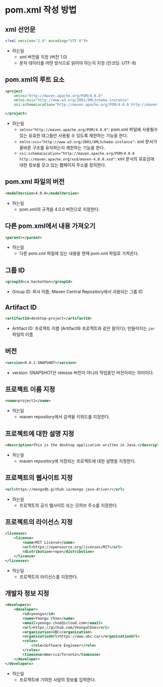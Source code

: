 # pom.xml 작성 방법

## xml 선언문
```xml
<?xml version="1.0" encoding="UTF-8"?>
```
- 하는일
    - xml 버전을 지정 (버전 1.0)
    - 문자 데이터를 어떤 방식으로 읽어야 하는지 지정 (인코딩: UTF-8)

## pom.xml의 루트 요소
```xml
<project
    xmlns="http://maven.apache.org/POM/4.0.0"
    xmlns:xsi="http://www.w3.org/2001/XMLSchema-instance"
    xsi:schemaLocation="http://maven.apache.org/POM/4.0.0 http://maven.apache.org/xsd/maven-4.0.0.xsd">

</project>
```
- 하는일
    - `xmlns="http://maven.apache.org/POM/4.0.0"`: pom.xml 파일에 사용될수 있는 유효한 태그들만 사용될 수 있도록 제한하는 기능을 한다.
    - `xmlns:xsi="http://www.w3.org/2001/XMLSchema-instance"`: xml 문서가 올바른 구조를 유지하는지 제한하는 기능을 한다.
    - `xsi:schemaLocation="http://maven.apache.org/POM/4.0.0 http://maven.apache.org/xsd/maven-4.0.0.xsd"`: xml 문서의 유효성에 대한 정보를 갖고 있는 웹페이지 주소를 정의한다.

## pom.xml 파일의 버전
```xml
<modelVersion>4.0.0</modelVersion>
```
- 하는일
    - pom.xml의 규격을 4.0.0 버전으로 지정한다.

## 다른 pom.xml에서 내용 가져오기
```xml
<parent></parent>
```
- 하는일
    - 다른 pom.xml 파일에 있는 내용을 현재 pom.xml 파일로 가져온다.

## 그룹 ID
```xml
<groupId>ca.hackathon</groupId>
```
- Group ID: 회사 이름; Maven Central Repository에서 사용되는 그룹 ID

## Artifact ID
```xml
<artifactId>desktop-project</artifactId>
```

- Artifact ID: 프로젝트 이름 (Artifact와 프로젝트와 같은 말이다); 만들어지는 `jar` 파일의 이름

## 버전
```xml
<version>0.0.1-SNAPSHOT</version>
```

- version: SNAPSHOT은 release 버전이 아니라 작업중인 버전이라는 의미이다.

## 프로젝트 이름 지정
```xml
<name>project1</name>
```
- 하는일
    - maven repository에서 검색될 키워드를 지정한다.

## 프로젝트에 대한 설명 지정
```xml
<description>This is the desktop application written in Java.</description>
```
- 하는일
    - maven repository에 저장되는 프로젝트에 대한 설명을 지정한다.

## 프로젝트의 웹사이트 지정
```xml
<url>https://mongodb.github.io/mongo-java-driver/</url>
```
- 하는일
    - 프로젝트의 공식 웹사이트 또는 깃허브 주소를 지정한다.

## 프로젝트의 라이선스 지정
```xml
<licenses>
    <license>
        <name>MIT License</name>
        <url>https://opensource.org/licenses/MIT</url>
        <distribution>repo</distribution>
    </license>
</licenses>
```
- 하는일
    - 프로젝트의 라이선스를 지정한다.

## 개발자 정보 지정
```xml
<developers>
    <developer>
        <id>yeongu</id>
        <name>Yeongu Choe</name>
        <email>yeongu.choe@icloud.com</email>
        <url>https://github.com/YeonguChoe</url>
        <organization>UBC</organization>
        <organizationUrl>https://www.ubc.ca/</organizationUrl>
        <roles>
            <role>Software Engineer</role>
        </roles>
        <timezone>America/Toronto</timezone>
    </developer>
</developers>
```
- 하는일
    - 프로젝트에 기여한 사람의 정보를 입력한다.

